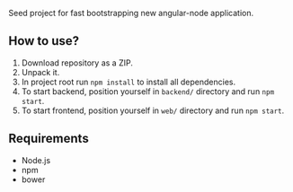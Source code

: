 Seed project for fast bootstrapping new angular-node application.

## How to use?
1. Download repository as a ZIP.
2. Unpack it.
3. In project root run `npm install` to install all dependencies.
4. To start backend, position yourself in `backend/` directory and run `npm start`.
5. To start frontend, position yourself in `web/` directory and run `npm start`.

## Requirements
- Node.js
- npm
- bower
